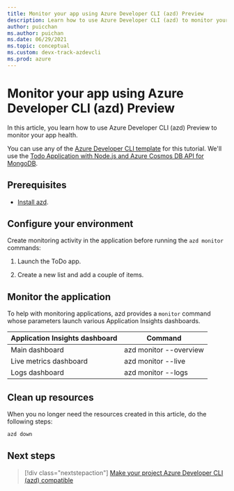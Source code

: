 ```yaml
---
title: Monitor your app using Azure Developer CLI (azd) Preview
description: Learn how to use Azure Developer CLI (azd) to monitor your app health.
author: puicchan
ms.author: puichan
ms.date: 06/29/2021
ms.topic: conceptual
ms.custom: devx-track-azdevcli
ms.prod: azure
---
```


# Monitor your app using Azure Developer CLI (azd) Preview

In this article, you learn how to use Azure Developer CLI (azd) Preview to monitor your app health.

You can use any of the [Azure Developer CLI template](overview.md#azure-developer-cli-templates) for this tutorial. We'll use the [Todo Application with Node.js and Azure Cosmos DB API for MongoDB](https://github.com/azure-samples/todo-nodejs-mongo).

## Prerequisites

- [Install azd](get-started.md).

## Configure your environment

Create monitoring activity in the application before running the `azd monitor` commands:

1. Launch the ToDo app.

1. Create a new list and add a couple of items.

## Monitor the application

To help with monitoring applications, azd provides a `monitor` command whose parameters launch various Application Insights dashboards.

| Application Insights dashboard | Command                |
|--------------------------------|------------------------|
| Main dashboard                 | azd monitor --overview |
| Live metrics dashboard         | azd monitor --live     |
| Logs dashboard                 | azd monitor --logs     |

## Clean up resources

When you no longer need the resources created in this article, do the following steps:

``` bash
azd down
```

## Next steps

> [!div class="nextstepaction"]
> [Make your project Azure Developer CLI (azd) compatible](make-azd-compatible.md)
